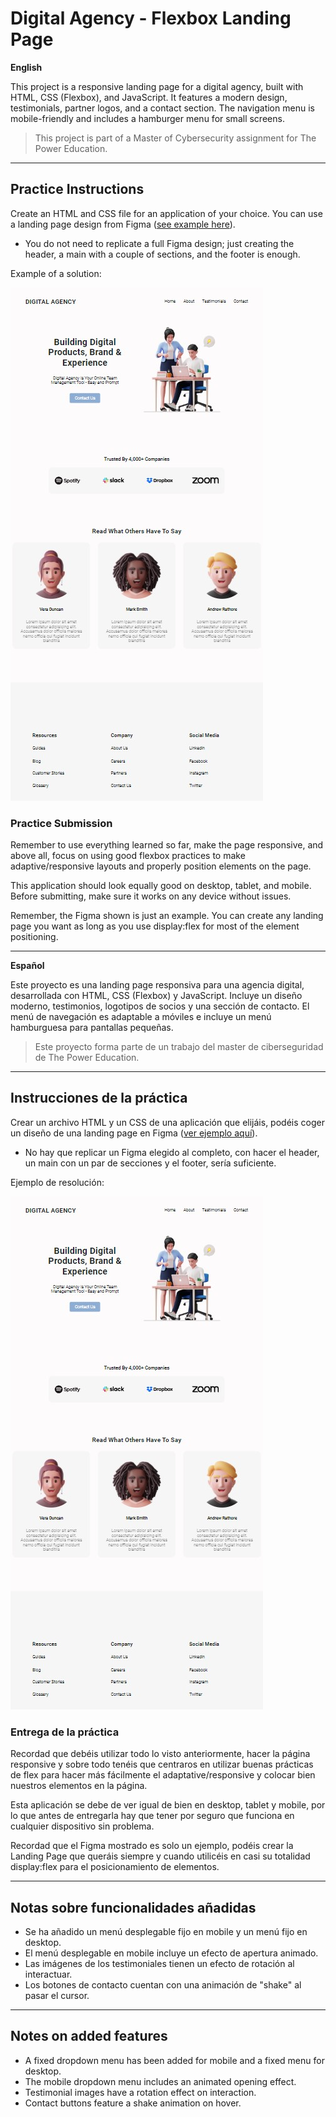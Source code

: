 # Digital Agency - Flexbox Landing Page

**English**

This project is a responsive landing page for a digital agency, built with HTML, CSS (Flexbox), and JavaScript. It features a modern design, testimonials, partner logos, and a contact section. The navigation menu is mobile-friendly and includes a hamburger menu for small screens.

> This project is part of a Master of Cybersecurity assignment for The Power Education.

---

## Practice Instructions

Create an HTML and CSS file for an application of your choice. You can use a landing page design from Figma ([see example here](https://www.figma.com/community/file/1117815114206690225)).

- You do not need to replicate a full Figma design; just creating the header, a main with a couple of sections, and the footer is enough.

Example of a solution:

![Example Solution](media/img/example-solution.png)

### Practice Submission

Remember to use everything learned so far, make the page responsive, and above all, focus on using good flexbox practices to make adaptive/responsive layouts and properly position elements on the page.

This application should look equally good on desktop, tablet, and mobile. Before submitting, make sure it works on any device without issues.

Remember, the Figma shown is just an example. You can create any landing page you want as long as you use display:flex for most of the element positioning.

---

**Español**

Este proyecto es una landing page responsiva para una agencia digital, desarrollada con HTML, CSS (Flexbox) y JavaScript. Incluye un diseño moderno, testimonios, logotipos de socios y una sección de contacto. El menú de navegación es adaptable a móviles e incluye un menú hamburguesa para pantallas pequeñas.

> Este proyecto forma parte de un trabajo del master de ciberseguridad de The Power Education.

---

## Instrucciones de la práctica

Crear un archivo HTML y un CSS de una aplicación que elijáis, podéis coger un diseño de una landing page en Figma ([ver ejemplo aquí](https://www.figma.com/community/file/1117815114206690225)).

- No hay que replicar un Figma elegido al completo, con hacer el header, un main con un par de secciones y el footer, sería suficiente.

Ejemplo de resolución:

![Ejemplo de resolución](media/img/example-solution.png)

### Entrega de la práctica

Recordad que debéis utilizar todo lo visto anteriormente, hacer la página responsive y sobre todo tenéis que centraros en utilizar buenas prácticas de flex para hacer más fácilmente el adaptative/responsive y colocar bien nuestros elementos en la página.

Esta aplicación se debe de ver igual de bien en desktop, tablet y mobile, por lo que antes de entregarla hay que tener por seguro que funciona en cualquier dispositivo sin problema.

Recordad que el Figma mostrado es solo un ejemplo, podéis crear la Landing Page que queráis siempre y cuando utilicéis en casi su totalidad display:flex para el posicionamiento de elementos.

---

## Notas sobre funcionalidades añadidas

- Se ha añadido un menú desplegable fijo en mobile y un menú fijo en desktop.
- El menú desplegable en mobile incluye un efecto de apertura animado.
- Las imágenes de los testimoniales tienen un efecto de rotación al interactuar.
- Los botones de contacto cuentan con una animación de "shake" al pasar el cursor.

---

## Notes on added features

- A fixed dropdown menu has been added for mobile and a fixed menu for desktop.
- The mobile dropdown menu includes an animated opening effect.
- Testimonial images have a rotation effect on interaction.
- Contact buttons feature a shake animation on hover.
